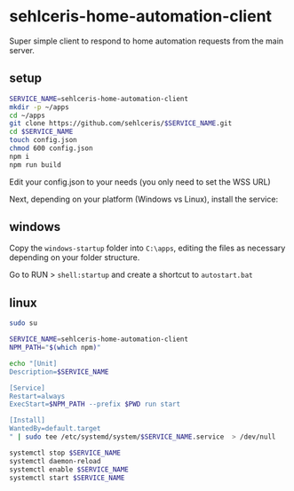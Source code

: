 # sehlceris-home-automation-client

Super simple client to respond to home automation requests from the main server.

## setup

```bash
SERVICE_NAME=sehlceris-home-automation-client
mkdir -p ~/apps
cd ~/apps
git clone https://github.com/sehlceris/$SERVICE_NAME.git
cd $SERVICE_NAME
touch config.json
chmod 600 config.json
npm i
npm run build
```

Edit your config.json to your needs (you only need to set the WSS URL)

Next, depending on your platform (Windows vs Linux), install the service:

## windows

Copy the `windows-startup` folder into `C:\apps`, editing the files as necessary depending on your folder structure.

Go to RUN > `shell:startup` and create a shortcut to `autostart.bat`

## linux

```bash
sudo su

SERVICE_NAME=sehlceris-home-automation-client
NPM_PATH="$(which npm)"

echo "[Unit]
Description=$SERVICE_NAME

[Service]
Restart=always
ExecStart=$NPM_PATH --prefix $PWD run start

[Install]
WantedBy=default.target
" | sudo tee /etc/systemd/system/$SERVICE_NAME.service  > /dev/null

systemctl stop $SERVICE_NAME
systemctl daemon-reload
systemctl enable $SERVICE_NAME
systemctl start $SERVICE_NAME
```
